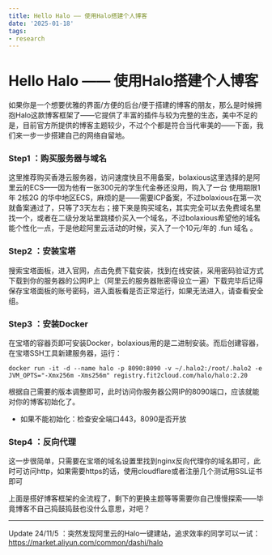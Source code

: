 ```yaml
---
title: Hello Halo —— 使用Halo搭建个人博客
date: '2025-01-18'
tags:
- research
---
```


# Hello Halo —— 使用Halo搭建个人博客

如果你是一个想要优雅的界面/方便的后台/便于搭建的博客的朋友，那么是时候拥抱Halo这款博客框架了——它提供了丰富的插件与较为完整的生态，美中不足的是，目前官方所提供的博客主题较少，不过个个都是符合当代审美的——下面，我们来一步一步搭建自己的网络自留地。

### Step1 ：购买服务器与域名

这里推荐购买香港云服务器，访问速度快且不用备案，bolaxious这里选择的是阿里云的ECS——因为他有一张300元的学生代金券还没用，购入了一台 使用期限1年 2核2G 的华中地区ECS，麻烦的是——需要ICP备案，不过bolaxious在第一次就备案通过了，只等了3天左右；接下来是购买域名，其实完全可以去免费域名里找一个，或者在二级分发站里跳楼价买入一个域名，不过bolaxious希望他的域名能个性化一点，于是他趁阿里云活动的时候，买入了一个10元/年的 .fun 域名 。

### Step2 ：安装宝塔

搜索宝塔面板，进入官网，点击免费下载安装，找到在线安装，采用密码验证方式下载到你的服务器的公网IP上（阿里云的服务器账密得设立一遍）下载完毕后记得保存宝塔面板的账号密码，进入面板看是否正常运行，如果无法进入，请查看安全组。

### Step3 ：安装Docker

在宝塔的容器页即可安装Docker，bolaxious用的是二进制安装。而后创建容器，在宝塔SSH工具新建服务器，运行：

```
docker run -it -d --name halo -p 8090:8090 -v ~/.halo2:/root/.halo2 -e JVM_OPTS="-Xmx256m -Xms256m" registry.fit2cloud.com/halo/halo:2.20
```

根据自己需要的版本调整即可，此时访问你服务器公网IP的8090端口，应该就能对你的博客初始化了。

- 如果不能初始化：检查安全端口443，8090是否开放

### Step4 ：反向代理

这一步很简单，只需要在宝塔的域名设置里找到nginx反向代理你的域名即可，此时可访问http，如果需要https的话，使用cloudflare或者注册几个测试用SSL证书即可

上面是搭好博客框架的全流程了，剩下的更换主题等等需要你自己慢慢探索——毕竟博客不自己捣鼓捣鼓也没什么意思，对吧？

---

Update 24/11/5 ：突然发现阿里云的Halo一键建站，追求效率的同学可以一试：https://market.aliyun.com/common/dashi/halo